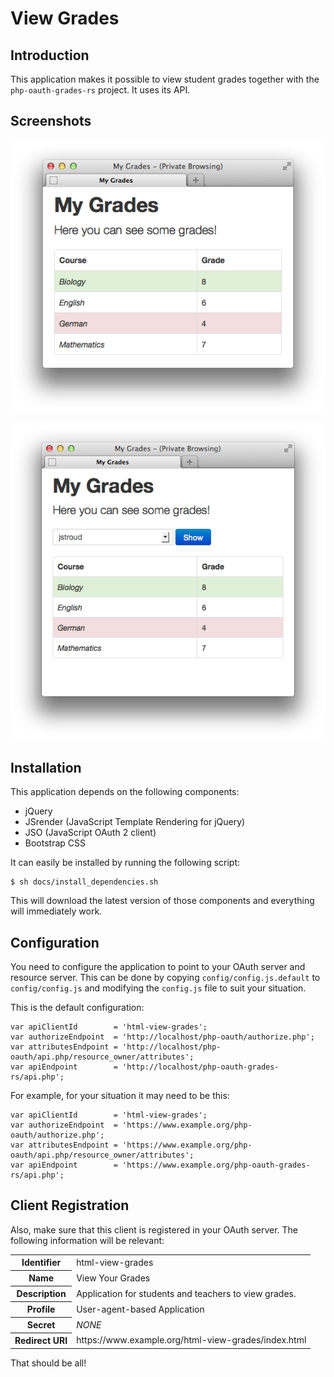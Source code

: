 # View Grades

## Introduction

This application makes it possible to view student grades together with the 
`php-oauth-grades-rs` project. It uses its API.

## Screenshots

![html-view-grades-student](https://github.com/fkooman/html-view-grades/raw/master/docs/html-view-grades-student-screenshot.png)

![html-view-grades-teacher](https://github.com/fkooman/html-view-grades/raw/master/docs/html-view-grades-teacher-screenshot.png)

## Installation

This application depends on the following components:

* jQuery
* JSrender (JavaScript Template Rendering for jQuery)
* JSO (JavaScript OAuth 2 client)
* Bootstrap CSS

It can easily be installed by running the following script:

    $ sh docs/install_dependencies.sh

This will download the latest version of those components and everything will
immediately work.

## Configuration
You need to configure the application to point to your OAuth server and 
resource server. This can be done by copying `config/config.js.default` to 
`config/config.js` and modifying the `config.js` file to suit your situation.

This is the default configuration:

    var apiClientId        = 'html-view-grades';
    var authorizeEndpoint  = 'http://localhost/php-oauth/authorize.php';
    var attributesEndpoint = 'http://localhost/php-oauth/api.php/resource_owner/attributes';
    var apiEndpoint        = 'http://localhost/php-oauth-grades-rs/api.php';

For example, for your situation it may need to be this:

    var apiClientId        = 'html-view-grades';
    var authorizeEndpoint  = 'https://www.example.org/php-oauth/authorize.php';
    var attributesEndpoint = 'https://www.example.org/php-oauth/api.php/resource_owner/attributes';
    var apiEndpoint        = 'https://www.example.org/php-oauth-grades-rs/api.php';

## Client Registration
Also, make sure that this client is registered in your OAuth server. The following
information will be relevant:

<table>
  <tr>
    <th>Identifier</th><td>html-view-grades</td>
  </tr>
  <tr>
    <th>Name</th><td>View Your Grades</td>
  </tr>
  <tr>
    <th>Description</th><td>Application for students and teachers to view grades.</td>
  </tr>
  <tr>
    <th>Profile</th><td>User-agent-based Application</td>
  </tr>
  <tr>
    <th>Secret</th><td><em>NONE</em></td>
  </tr>
  <tr>
    <th>Redirect URI</th><td>https://www.example.org/html-view-grades/index.html</td>
  </tr>
</table>

That should be all!
